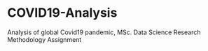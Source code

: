 # COVID19-Analysis
Analysis of global Covid19  pandemic, MSc. Data Science Research Methodology Assignment
